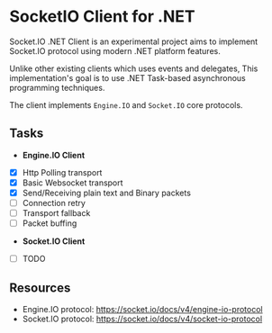 # SocketIO Client for .NET

Socket.IO .NET Client is an experimental project aims to implement Socket.IO protocol using modern .NET platform features.

Unlike other existing clients which uses events and delegates, This implementation's goal is to use .NET Task-based asynchronous programming techniques.

The client implements `Engine.IO` and `Socket.IO` core protocols.

## Tasks
- **Engine.IO Client**

- [x] Http Polling transport
- [x] Basic Websocket transport
- [x] Send/Receiving plain text and Binary packets
- [ ] Connection retry
- [ ] Transport fallback
- [ ] Packet buffing

- **Socket.IO Client**

- [ ] TODO

## Resources

- Engine.IO protocol: https://socket.io/docs/v4/engine-io-protocol
- Socket.IO protocol: https://socket.io/docs/v4/socket-io-protocol
